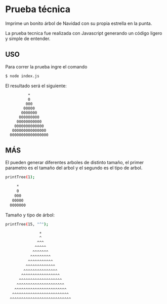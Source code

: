 # Prueba técnica

Imprime un bonito árbol de Navidad con su propia estrella en la punta.

La prueba tecnica fue realizada con Javascript generando un código ligero y simple de entender.

## USO

Para correr la prueba ingre el comando 
```bash
$ node index.js
```
El resultado será el siguiente:
```
          *
          0
         000
        00000
       0000000
      000000000
     00000000000
    0000000000000
   000000000000000
  00000000000000000
```

## MÁS

El pueden generar diferentes arboles de distinto tamaño, el primer parametro es el tamaño del arbol y el segundo es el tipo de arbol.

```bash
printTree(1);

     *
     0
    000
   00000
  0000000
```
Tamaño y tipo de árbol:
```bash
printTree(15, "^");

               *
               ^
              ^^^
             ^^^^^
            ^^^^^^^
           ^^^^^^^^^
          ^^^^^^^^^^^
         ^^^^^^^^^^^^^
        ^^^^^^^^^^^^^^^
       ^^^^^^^^^^^^^^^^^
      ^^^^^^^^^^^^^^^^^^^
     ^^^^^^^^^^^^^^^^^^^^^
    ^^^^^^^^^^^^^^^^^^^^^^^
   ^^^^^^^^^^^^^^^^^^^^^^^^^
  ^^^^^^^^^^^^^^^^^^^^^^^^^^^
```
